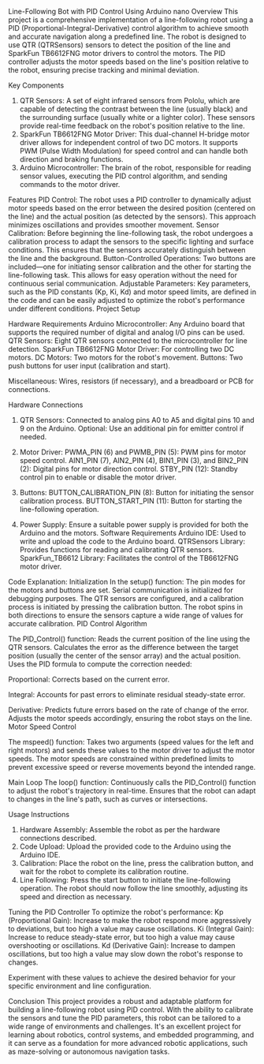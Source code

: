 Line-Following Bot with PID Control Using Arduino nano
Overview
This project is a comprehensive implementation of a line-following robot using a PID (Proportional-Integral-Derivative) control algorithm to achieve smooth and accurate navigation along a predefined line. The robot is designed to use QTR (QTRSensors) sensors to detect the position of the line and SparkFun TB6612FNG motor drivers to control the motors. The PID controller adjusts the motor speeds based on the line's position relative to the robot, ensuring precise tracking and minimal deviation.

Key Components
1. QTR Sensors: A set of eight infrared sensors from Pololu, which are capable of detecting the contrast between the line (usually black) and the surrounding surface (usually white or a lighter color). These sensors provide real-time feedback on the robot's position relative to the line.
2. SparkFun TB6612FNG Motor Driver: This dual-channel H-bridge motor driver allows for independent control of two DC motors. It supports PWM (Pulse Width Modulation) for speed control and can handle both direction and braking functions.
3. Arduino Microcontroller: The brain of the robot, responsible for reading sensor values, executing the PID control algorithm, and sending commands to the motor driver.

Features
PID Control: The robot uses a PID controller to dynamically adjust motor speeds based on the error between the desired position (centered on the line) and the actual position (as detected by the sensors). This approach minimizes oscillations and provides smoother movement.
Sensor Calibration: Before beginning the line-following task, the robot undergoes a calibration process to adapt the sensors to the specific lighting and surface conditions. This ensures that the sensors accurately distinguish between the line and the background.
Button-Controlled Operations: Two buttons are included—one for initiating sensor calibration and the other for starting the line-following task. This allows for easy operation without the need for continuous serial communication.
Adjustable Parameters: Key parameters, such as the PID constants (Kp, Ki, Kd) and motor speed limits, are defined in the code and can be easily adjusted to optimize the robot's performance under different conditions.
Project Setup

Hardware Requirements
Arduino Microcontroller: Any Arduino board that supports the required number of digital and analog I/O pins can be used.
QTR Sensors: Eight QTR sensors connected to the microcontroller for line detection.
SparkFun TB6612FNG Motor Driver: For controlling two DC motors.
DC Motors: Two motors for the robot's movement.
Buttons: Two push buttons for user input (calibration and start).

Miscellaneous: Wires, resistors (if necessary), and a breadboard or PCB for connections.

Hardware Connections
1. QTR Sensors:
Connected to analog pins A0 to A5 and digital pins 10 and 9 on the Arduino.
Optional: Use an additional pin for emitter control if needed.

2. Motor Driver:
PWMA_PIN (6) and PWMB_PIN (5): PWM pins for motor speed control.
AIN1_PIN (7), AIN2_PIN (4), BIN1_PIN (3), and BIN2_PIN (2): Digital pins for motor direction control.
STBY_PIN (12): Standby control pin to enable or disable the motor driver.

3. Buttons:
BUTTON_CALIBRATION_PIN (8): Button for initiating the sensor calibration process.
BUTTON_START_PIN (11): Button for starting the line-following operation.

4. Power Supply: Ensure a suitable power supply is provided for both the Arduino and the motors.
Software Requirements
Arduino IDE: Used to write and upload the code to the Arduino board.
QTRSensors Library: Provides functions for reading and calibrating QTR sensors.
SparkFun_TB6612 Library: Facilitates the control of the TB6612FNG motor driver.

Code Explanation:
Initialization
In the setup() function:
The pin modes for the motors and buttons are set.
Serial communication is initialized for debugging purposes.
The QTR sensors are configured, and a calibration process is initiated by pressing the calibration button. The robot spins in both directions to ensure the sensors capture a wide range of values for accurate calibration.
PID Control Algorithm

The PID_Control() function:
Reads the current position of the line using the QTR sensors.
Calculates the error as the difference between the target position (usually the center of the sensor array) and the actual position.
Uses the PID formula to compute the correction needed:

Proportional: Corrects based on the current error.

Integral: Accounts for past errors to eliminate residual steady-state error.

Derivative: Predicts future errors based on the rate of change of the error.
Adjusts the motor speeds accordingly, ensuring the robot stays on the line.
Motor Speed Control

The mspeed() function:
Takes two arguments (speed values for the left and right motors) and sends these values to the motor driver to adjust the motor speeds.
The motor speeds are constrained within predefined limits to prevent excessive speed or reverse movements beyond the intended range.


Main Loop
The loop() function:
Continuously calls the PID_Control() function to adjust the robot's trajectory in real-time.
Ensures that the robot can adapt to changes in the line's path, such as curves or intersections.

Usage Instructions
1. Hardware Assembly: Assemble the robot as per the hardware connections described.
2. Code Upload: Upload the provided code to the Arduino using the Arduino IDE.
3. Calibration: Place the robot on the line, press the calibration button, and wait for the robot to complete its calibration routine.
4. Line Following: Press the start button to initiate the line-following operation. The robot should now follow the line smoothly, adjusting its speed and direction as necessary.

Tuning the PID Controller
To optimize the robot's performance:
Kp (Proportional Gain): Increase to make the robot respond more aggressively to deviations, but too high a value may cause oscillations.
Ki (Integral Gain): Increase to reduce steady-state error, but too high a value may cause overshooting or oscillations.
Kd (Derivative Gain): Increase to dampen oscillations, but too high a value may slow down the robot's response to changes.

Experiment with these values to achieve the desired behavior for your specific environment and line configuration.

Conclusion
This project provides a robust and adaptable platform for building a line-following robot using PID control. 
With the ability to calibrate the sensors and tune the PID parameters, this robot can be tailored to a wide range of environments and
challenges. It's an excellent project for learning about robotics, control systems, and embedded programming, and it can serve as a foundation for more advanced robotic applications, 
such as maze-solving or autonomous navigation tasks.

